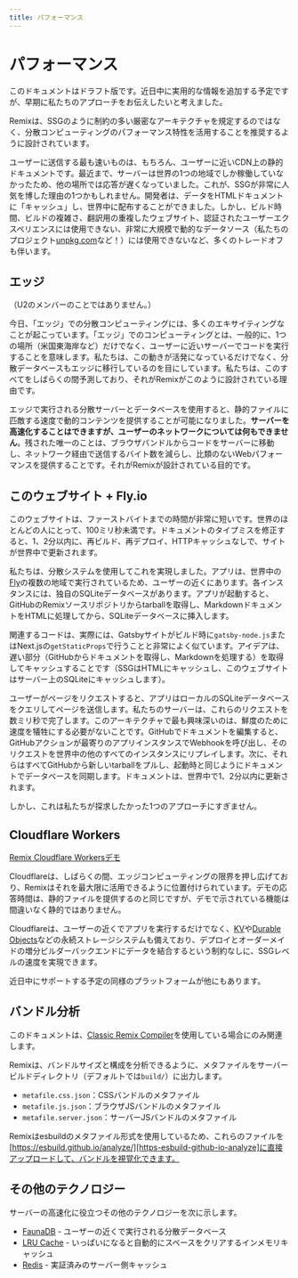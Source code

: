 ```yaml
---
title: パフォーマンス
---
```


# パフォーマンス

<docs-warning>このドキュメントはドラフト版です。近日中に実用的な情報を追加する予定ですが、早期に私たちのアプローチをお伝えしたいと考えました。</docs-warning>

Remixは、SSGのように制約の多い厳密なアーキテクチャを規定するのではなく、分散コンピューティングのパフォーマンス特性を活用することを推奨するように設計されています。

ユーザーに送信する最も速いものは、もちろん、ユーザーに近いCDN上の静的ドキュメントです。最近まで、サーバーは世界の1つの地域でしか稼働していなかったため、他の場所では応答が遅くなっていました。これが、SSGが非常に人気を博した理由の1つかもしれません。開発者は、データをHTMLドキュメントに「キャッシュ」し、世界中に配布することができました。しかし、ビルド時間、ビルドの複雑さ、翻訳用の重複したウェブサイト、認証されたユーザーエクスペリエンスには使用できない、非常に大規模で動的なデータソース（私たちのプロジェクト[unpkg.com][unpkg-com]など！）には使用できないなど、多くのトレードオフも伴います。

## エッジ

（U2のメンバーのことではありません。）

今日、「エッジ」での分散コンピューティングには、多くのエキサイティングなことが起こっています。「エッジ」でのコンピューティングとは、一般的に、1つの場所（米国東海岸など）だけでなく、ユーザーに近いサーバーでコードを実行することを意味します。私たちは、この動きが活発になっているだけでなく、分散データベースもエッジに移行しているのを目にしています。私たちは、このすべてをしばらくの間予測しており、それがRemixがこのように設計されている理由です。

エッジで実行される分散サーバーとデータベースを使用すると、静的ファイルに匹敵する速度で動的コンテンツを提供することが可能になりました。**サーバーを高速化することはできますが、ユーザーのネットワークについては何もできません**。残された唯一のことは、ブラウザバンドルからコードをサーバーに移動し、ネットワーク経由で送信するバイト数を減らし、比類のないWebパフォーマンスを提供することです。それがRemixが設計されている目的です。

## このウェブサイト + Fly.io

このウェブサイトは、ファーストバイトまでの時間が非常に短いです。世界のほとんどの人にとって、100ミリ秒未満です。ドキュメントのタイプミスを修正すると、1、2分以内に、再ビルド、再デプロイ、HTTPキャッシュなしで、サイトが世界中で更新されます。

私たちは、分散システムを使用してこれを実現しました。アプリは、世界中の[Fly][fly]の複数の地域で実行されているため、ユーザーの近くにあります。各インスタンスには、独自のSQLiteデータベースがあります。アプリが起動すると、GitHubのRemixソースリポジトリからtarballを取得し、MarkdownドキュメントをHTMLに処理してから、SQLiteデータベースに挿入します。

関連するコードは、実際には、Gatsbyサイトがビルド時に`gatsby-node.js`またはNext.jsの`getStaticProps`で行うことと非常によく似ています。アイデアは、遅い部分（GitHubからドキュメントを取得し、Markdownを処理する）を取得してキャッシュすることです（SSGはHTMLにキャッシュし、このウェブサイトはサーバー上のSQLiteにキャッシュします）。

ユーザーがページをリクエストすると、アプリはローカルのSQLiteデータベースをクエリしてページを送信します。私たちのサーバーは、これらのリクエストを数ミリ秒で完了します。このアーキテクチャで最も興味深いのは、鮮度のために速度を犠牲にする必要がないことです。GitHubでドキュメントを編集すると、GitHubアクションが最寄りのアプリインスタンスでWebhookを呼び出し、そのリクエストを世界中の他のすべてのインスタンスにリプレイします。次に、それらはすべてGitHubから新しいtarballをプルし、起動時と同じようにドキュメントでデータベースを同期します。ドキュメントは、世界中で1、2分以内に更新されます。

しかし、これは私たちが探求したかった1つのアプローチにすぎません。

## Cloudflare Workers

[Remix Cloudflare Workersデモ][remix-cloudflare-workers-demo]

Cloudflareは、しばらくの間、エッジコンピューティングの限界を押し広げており、Remixはそれを最大限に活用できるように位置付けられています。デモの応答時間は、静的ファイルを提供するのと同じですが、デモで示されている機能は間違いなく静的ではありません。

Cloudflareは、ユーザーの近くでアプリを実行するだけでなく、[KV][kv]や[Durable Objects][durable-objects]などの永続ストレージシステムも備えており、デプロイとオーダーメイドの増分ビルダーバックエンドにデータを結合するという制約なしに、SSGレベルの速度を実現できます。

近日中にサポートする予定の同様のプラットフォームが他にもあります。

## バンドル分析

<docs-warning>このドキュメントは、[Classic Remix Compiler][classic-remix-compiler]を使用している場合にのみ関連します。</docs-warning>

Remixは、バンドルサイズと構成を分析できるように、メタファイルをサーバービルドディレクトリ（デフォルトでは`build/`）に出力します。

- `metafile.css.json`：CSSバンドルのメタファイル
- `metafile.js.json`：ブラウザJSバンドルのメタファイル
- `metafile.server.json`：サーバーJSバンドルのメタファイル

Remixはesbuildのメタファイル形式を使用しているため、これらのファイルを[https://esbuild.github.io/analyze/][https-esbuild-github-io-analyze]に直接アップロードして、バンドルを視覚化できます。

## その他のテクノロジー

サーバーの高速化に役立つその他のテクノロジーを次に示します。

- [FaunaDB][fauna-db] - ユーザーの近くで実行される分散データベース
- [LRU Cache][lru-cache] - いっぱいになると自動的にスペースをクリアするインメモリキャッシュ
- [Redis][redis] - 実証済みのサーバー側キャッシュ

[unpkg-com]: https://unpkg.com
[fly]: https://fly.io
[remix-cloudflare-workers-demo]: https://remix-cloudflare-demo.jacob-ebey.workers.dev
[kv]: https://developers.cloudflare.com/workers/learning/how-kv-works
[durable-objects]: https://blog.cloudflare.com/introducing-workers-durable-objects
[fauna-db]: https://fauna.com
[lru-cache]: https://www.npmjs.com/package/lru-cache
[redis]: https://www.npmjs.com/package/redis
[https-esbuild-github-io-analyze]: https://esbuild.github.io/analyze
[classic-remix-compiler]: ./vite#classic-remix-compiler-vs-remix-vite
